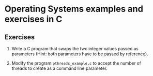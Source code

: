 # Operating Systems examples and exercises in C

## Exercises

1. Write a C program that swaps the two integer values passed as parameters (Hint: both parameters have to be passed by reference).

2. Modify the program ``pthreads_example.c`` to accept the number of threads to create as a command line parameter.

